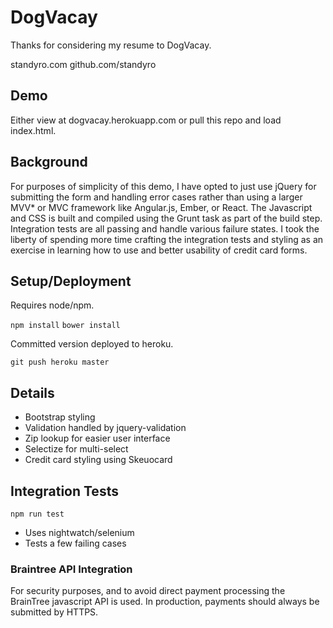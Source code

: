 # DogVacay

Thanks for considering my resume to DogVacay.

standyro.com
github.com/standyro

## Demo

Either view at dogvacay.herokuapp.com or pull this repo and load index.html.

## Background

For purposes of simplicity of this demo, I have opted to just use jQuery for submitting the form and handling error cases rather than using a larger MVV* or MVC framework like Angular.js, Ember, or React. The Javascript and CSS is built and compiled using the Grunt task as part of the build step. Integration tests are all passing and handle various failure states. I took the liberty of spending more time crafting the integration tests and styling as an exercise in learning how to use and better usability of credit card forms.

## Setup/Deployment

Requires node/npm.

```npm install```
```bower install```

Committed version deployed to heroku.

```git push heroku master```

## Details

- Bootstrap styling
- Validation handled by jquery-validation
- Zip lookup for easier user interface
- Selectize for multi-select
- Credit card styling using Skeuocard

## Integration Tests

```npm run test```

- Uses nightwatch/selenium
- Tests a few failing cases

### Braintree API Integration

For security purposes, and to avoid direct payment processing the BrainTree javascript API is used. In production, payments should always be submitted by HTTPS.

